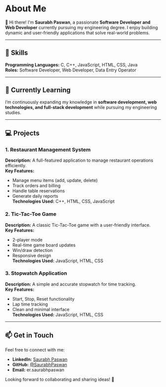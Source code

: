 
# About Me

👋 Hi there! I’m **Saurabh Paswan**, a passionate **Software Developer and Web Developer** currently pursuing my engineering degree. I enjoy building dynamic and user-friendly applications that solve real-world problems.

---

## 🚀 Skills

**Programming Languages:** C, C++, JavaScript, HTML, CSS, Java  
**Roles:** Software Developer, Web Developer, Data Entry Operator  

---

## 🌱 Currently Learning

I’m continuously expanding my knowledge in **software development, web technologies, and full-stack development** while pursuing my engineering studies.

---

## 💻 Projects

### 1. Restaurant Management System
**Description:** A full-featured application to manage restaurant operations efficiently.  
**Key Features:**  
- Manage menu items (add, update, delete)  
- Track orders and billing  
- Handle table reservations  
- Generate daily reports  
**Technologies Used:** C++, HTML, CSS, JavaScript  

### 2. Tic-Tac-Toe Game
**Description:** A classic Tic-Tac-Toe game with a user-friendly interface.  
**Key Features:**  
- 2-player mode  
- Real-time game board updates  
- Win/draw detection  
- Responsive design  
**Technologies Used:** JavaScript, HTML, CSS  

### 3. Stopwatch Application
**Description:** A simple and accurate stopwatch for time tracking.  
**Key Features:**  
- Start, Stop, Reset functionality  
- Lap time tracking  
- Clean and minimal interface  
**Technologies Used:** JavaScript, HTML, CSS  

---

## 📫 Get in Touch

Feel free to connect with me:  

- **LinkedIn:** [Saurabh Paswan](https://www.linkedin.com/in/csesaurabhpaswan/)  
- **GitHub:** [@SaurabhPaswan](https://github.com/csesaurabhpaswan)  
- **Email:** er.saurabhpaswan 

Looking forward to collaborating and sharing ideas! 🚀
